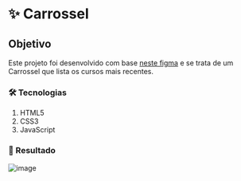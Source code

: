 # :sparkles: Carrossel

## Objetivo
Este projeto foi desenvolvido com base [neste figma](https://www.figma.com/file/ulBnqmFORk0Z4ORkhnl7IV/%5BTESTE%5D-Listagem-Cursos) e se trata de um Carrossel que lista os cursos mais recentes.

### 🛠️ Tecnologias

1. HTML5
2. CSS3
3. JavaScript

### :art: Resultado
![image](https://user-images.githubusercontent.com/76708357/150869838-60938e2d-025c-435e-a88b-96dcab1e5d02.png)
